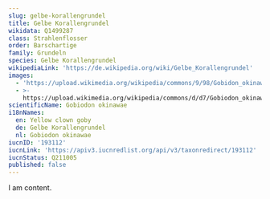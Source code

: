 ```yaml
---
slug: gelbe-korallengrundel
title: Gelbe Korallengrundel
wikidata: Q1499287
class: Strahlenflosser
order: Barschartige
family: Grundeln
species: Gelbe Korallengrundel
wikipediaLink: 'https://de.wikipedia.org/wiki/Gelbe_Korallengrundel'
images:
  - 'https://upload.wikimedia.org/wikipedia/commons/9/98/Gobidon_okinawae1.jpg'
  - >-
    https://upload.wikimedia.org/wikipedia/commons/d/d7/Gobiodon_okinawae,_Yellow_clown_goby,_P1000220.jpg
scientificName: Gobiodon okinawae
i18nNames:
  en: Yellow clown goby
  de: Gelbe Korallengrundel
  nl: Gobiodon okinawae
iucnID: '193112'
iucnLink: 'https://apiv3.iucnredlist.org/api/v3/taxonredirect/193112'
iucnStatus: Q211005
published: false
---
```


I am content.

